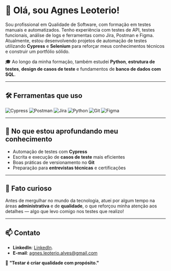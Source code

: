 # 👋 Olá, sou Agnes Leoterio!

Sou profissional em Qualidade de Software, com formação em testes manuais e automatizados. Tenho experiência com testes de API, testes funcionais, análise de logs e ferramentas como Jira, Postman e Figma. Atualmente, estou desenvolvendo projetos de automação de testes utilizando **Cypress** e **Selenium** para reforçar meus conhecimentos técnicos e construir um portfólio sólido.

🎓 Ao longo da minha formação, também estudei **Python**, **estrutura de testes**, **design de casos de teste** e fundamentos de **banco de dados com SQL**.

---

## 🛠 Ferramentas que uso

![Cypress](https://img.shields.io/badge/Cypress-17202C?style=for-the-badge&logo=cypress&logoColor=white)
![Postman](https://img.shields.io/badge/Postman-FF6C37?style=for-the-badge&logo=postman&logoColor=white)
![Jira](https://img.shields.io/badge/Jira-0052CC?style=for-the-badge&logo=jira&logoColor=white)
![Python](https://img.shields.io/badge/Python-3776AB?style=for-the-badge&logo=python&logoColor=white)
![Git](https://img.shields.io/badge/Git-F05032?style=for-the-badge&logo=git&logoColor=white)
![Figma](https://img.shields.io/badge/Figma-F24E1E?style=for-the-badge&logo=figma&logoColor=white)

---

## 🚀 No que estou aprofundando meu conhecimento
- Automação de testes com **Cypress**
- Escrita e execução de **casos de teste** mais eficientes
- Boas práticas de versionamento no **Git**
- Preparação para **entrevistas técnicas** e certificações

---

## 🎯 Fato curioso
Antes de mergulhar no mundo da tecnologia, atuei por algum tempo na áreas **administrativa** e de **qualidade**, o que reforçou minha atenção aos detalhes — algo que levo comigo nos testes que realizo!

---


## 📫 Contato
- **LinkedIn**: [LinkedIn](https://www.linkedin.com/in/agnesleoterio). 
- **E-mail**: agnes.leoterio.alves@gmail.com  

🚀 **"Testar é criar qualidade com propósito."** 
